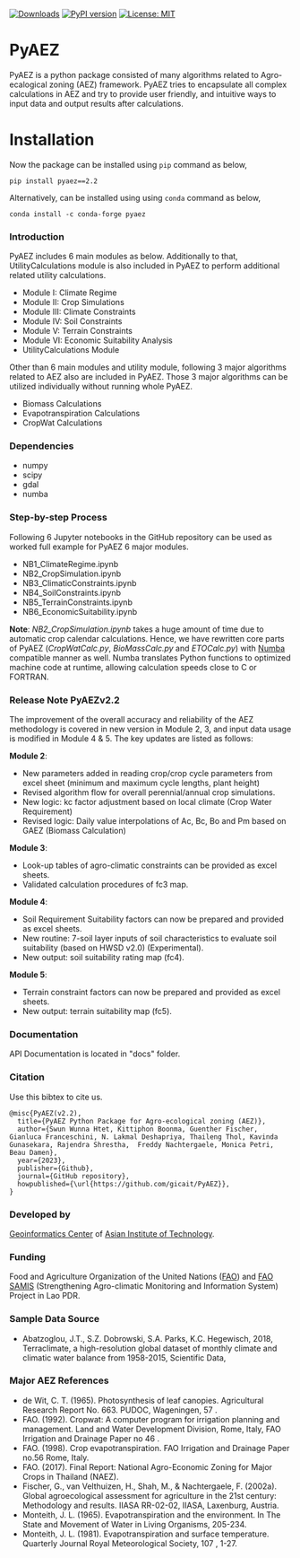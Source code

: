 [![Downloads](https://pepy.tech/badge/pyaez)](https://pepy.tech/project/pyaez)
[![PyPI version](https://badge.fury.io/py/PyAEZ.svg)](https://pypi.org/project/PyAEZ/)
[![License: MIT](https://img.shields.io/badge/License-MIT-yellow.svg)](https://github.com/gicait/PyAEZ/blob/master/LICENSE)

# PyAEZ

PyAEZ is a python package consisted of many algorithms related to Agro-ecalogical zoning (AEZ) framework. PyAEZ tries to encapsulate all complex calculations in AEZ and try to provide user friendly, and intuitive ways to input data and output results after calculations.

# Installation

Now the package can be installed using `pip` command as below,

```shell
pip install pyaez==2.2
```

Alternatively, can be installed using using `conda` command as below,

```shell
conda install -c conda-forge pyaez
```

### Introduction

PyAEZ includes 6 main modules as below. Additionally to that, UtilityCalculations module is also included in PyAEZ to perform additional related utility calculations.

- Module I: Climate Regime
- Module II: Crop Simulations
- Module III: Climate Constraints
- Module IV: Soil Constraints
- Module V: Terrain Constraints
- Module VI: Economic Suitability Analysis
- UtilityCalculations Module

Other than 6 main modules and utility module, following 3 major algorithms related to AEZ also are included in PyAEZ. Those 3 major algorithms can be utilized individually without running whole PyAEZ.

- Biomass Calculations
- Evapotranspiration Calculations
- CropWat Calculations

### Dependencies

- numpy
- scipy
- gdal
- numba 

### Step-by-step Process

Following 6 Jupyter notebooks in the GitHub repository can be used as worked full example for PyAEZ 6 major modules.

- NB1_ClimateRegime.ipynb
- NB2_CropSimulation.ipynb
- NB3_ClimaticConstraints.ipynb
- NB4_SoilConstraints.ipynb
- NB5_TerrainConstraints.ipynb
- NB6_EconomicSuitability.ipynb

**Note**: _NB2_CropSimulation.ipynb_ takes a huge amount of time due to automatic crop calendar calculations. Hence, we have rewritten core parts of PyAEZ (_CropWatCalc.py_, _BioMassCalc.py_ and _ETOCalc.py_) with [Numba](http://numba.pydata.org/) compatible manner as well. Numba translates Python functions to optimized machine code at runtime, allowing calculation speeds close to C or FORTRAN.

### Release Note PyAEZv2.2
The improvement of the overall accuracy and reliability of the AEZ methodology is covered in new version in Module 2, 3, and input data usage is modified in Module 4 & 5. The key updates are listed as follows: 

**Module 2**: 
- New parameters added in reading crop/crop cycle parameters from excel sheet (minimum and maximum cycle lengths, plant height) 
- Revised algorithm flow for overall perennial/annual crop simulations. 
- New logic: kc factor adjustment based on local climate (Crop Water Requirement) 
- Revised logic: Daily value interpolations of Ac, Bc, Bo and Pm based on GAEZ (Biomass Calculation) 

**Module 3**: 
- Look-up tables of agro-climatic constraints can be provided as excel sheets. 
- Validated calculation procedures of fc3 map. 

**Module 4**: 
- Soil Requirement Suitability factors can now be prepared and provided as excel sheets. 
- New routine: 7-soil layer inputs of soil characteristics to evaluate soil suitability (based on HWSD v2.0) (Experimental). 
- New output: soil suitability rating map (fc4). 

**Module 5**: 
- Terrain constraint factors can now be prepared and provided as excel sheets. 
- New output: terrain suitability map (fc5).  


### Documentation

API Documentation is located in "docs" folder.

### Citation

Use this bibtex to cite us.

```
@misc{PyAEZ(v2.2),
  title={PyAEZ Python Package for Agro-ecological zoning (AEZ)},
  author={Swun Wunna Htet, Kittiphon Boonma, Guenther Fischer, Gianluca Franceschini, N. Lakmal Deshapriya, Thaileng Thol, Kavinda Gunasekara, Rajendra Shrestha,  Freddy Nachtergaele, Monica Petri, Beau Damen},
  year={2023},
  publisher={Github},
  journal={GitHub repository},
  howpublished={\url{https://github.com/gicait/PyAEZ}},
}
```

### Developed by

[Geoinformatics Center](www.geoinfo.ait.ac.th) of [Asian Institute of Technology](www.ait.ac.th).


### Funding

Food and Agriculture Organization of the United Nations ([FAO](http://www.fao.org/home/en/)) and [FAO SAMIS](http://www.fao.org/in-action/samis/en/) (Strengthening Agro-climatic Monitoring and Information System) Project in Lao PDR.

### Sample Data Source

- Abatzoglou, J.T., S.Z. Dobrowski, S.A. Parks, K.C. Hegewisch, 2018, Terraclimate, a high-resolution global dataset of monthly climate and climatic water balance from 1958-2015, Scientific Data,

### Major AEZ References

- de Wit, C. T. (1965). Photosynthesis of leaf canopies. Agricultural Research Report No. 663. PUDOC, Wageningen, 57 .
- FAO. (1992). Cropwat: A computer program for irrigation planning and management. Land and Water Development Division, Rome, Italy, FAO Irrigation and Drainage Paper no 46 .
- FAO. (1998). Crop evapotranspiration. FAO Irrigation and Drainage Paper no.56 Rome, Italy.
- FAO. (2017). Final Report: National Agro-Economic Zoning for Major Crops in Thailand (NAEZ).
- Fischer, G., van Velthuizen, H., Shah, M., & Nachtergaele, F. (2002a). Global agroecological assessment for agriculture in the 21st century: Methodology and results. IIASA RR-02-02, IIASA, Laxenburg, Austria.
- Monteith, J. L. (1965). Evapotranspiration and the environment. In The State and Movement of Water in Living Organisms, 205-234.
- Monteith, J. L. (1981). Evapotranspiration and surface temperature. Quarterly Journal Royal Meteorological Society, 107 , 1-27.
